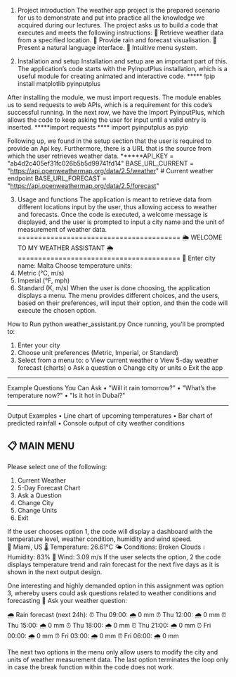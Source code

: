 1.  Project introduction 
The weather app project is the prepared scenario for us to demonstrate and put into practice all the knowledge we acquired during our lectures. The project asks us to build a code that executes and meets the following instructions: 
	Retrieve weather data from a specified location. 
	Provide rain and forecast visualisation.
	Present a natural language interface.
	Intuitive menu system. 

2. Installation and setup 
Installation and setup are an important part of this. The application’s code starts with the PyInputPlus installation, which is a useful module for creating animated and interactive code. 
***** !pip install matplotlib pyinputplus

After installing the module, we must import requests. The module enables us to send requests to web APIs, which is a requirement for this code’s successful running. In the next row, we have the Import PyinputPlus, which allows the code to keep asking the user for input until a valid entry is inserted. 
*****import requests 
**** import pyinputplus as pyip

Following up, we found in the setup section that the user is required to provide an Api key. Furthermore, there is a URL that is the source from which the user retrieves weather data. 
******API_KEY = "ab4d2c405ef31fc026b5b5d99741fd14"
BASE_URL_CURRENT = "https://api.openweathermap.org/data/2.5/weather"  # Current weather endpoint
BASE_URL_FORECAST = "https://api.openweathermap.org/data/2.5/forecast"

3. Usage and functions
The application is meant to retrieve data from different locations input by the user, thus allowing access to weather and forecasts. Once the code is executed, a welcome message is displayed, and the user is prompted to input a city name and the unit of measurement of weather data.
========================================
🌦️  WELCOME TO MY WEATHER ASSISTANT 🌦️
========================================
📍 Enter city name: Malta 
Choose temperature units:
1. Metric (°C, m/s)
2. Imperial (°F, mph)
3. Standard (K, m/s)
When the user is done choosing, the application displays a menu.  The menu provides different choices, and the users, based on their preferences, will input their option, and then the code will execute the chosen option. 


 How to Run
python weather_assistant.py
Once running, you'll be prompted to:
1.	Enter your city
2.	Choose unit preferences (Metric, Imperial, or Standard)
3.	Select from a menu to:
o	View current weather
o	View 5-day weather forecast (charts)
o	Ask a question
o	Change city or units
o	Exit the app
________________________________________
 Example Questions You Can Ask
•	"Will it rain tomorrow?"
•	"What’s the temperature now?"
•	"Is it hot in Dubai?"
________________________________________
 Output Examples
•	Line chart of upcoming temperatures
•	 Bar chart of predicted rainfall
•	Console output of city weather conditions

📋 MAIN MENU
--------------------
Please select one of the following:
1. Current Weather
2. 5-Day Forecast Chart
3. Ask a Question
4. Change City
5. Change Units
6. Exit

If the user chooses option 1, the code will display a dashboard with the temperature level, weather condition, humidity and wind speed.  
📍 Miami, US
🌡️  Temperature: 26.61°C
🌤️  Conditions: Broken Clouds
💧 Humidity: 83%
💨 Wind: 3.09 m/s
If the user selects the option, 2 the code displays temperature trend and rain forecast for the next five days as it is shown in the next output design. 
 
One interesting and highly demanded option in this assignment was option 3, whereby users could ask questions related to weather conditions and forecasting
🧠 Ask your weather question: 
 
🌧️ Rain forecast (next 24h):
⏰ Thu 09:00: 🌧️ 0 mm
⏰ Thu 12:00: 🌧️ 0 mm
⏰ Thu 15:00: 🌧️ 0 mm
⏰ Thu 18:00: 🌧️ 0 mm
⏰ Thu 21:00: 🌧️ 0 mm
⏰ Fri 00:00: 🌧️ 0 mm
⏰ Fri 03:00: 🌧️ 0 mm
⏰ Fri 06:00: 🌧️ 0 mm


The next two options in the menu only allow users to modify the city and units of weather measurement data.  The last option terminates the loop only in case the break function within the code does not work. 
